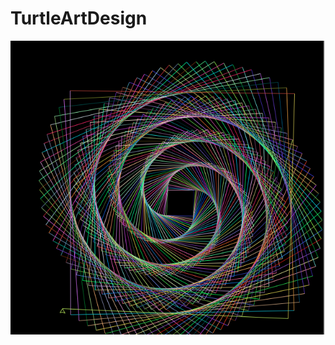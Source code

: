 # TurtleArtDesign
<img src="https://github.com/Jordanff/TurtleArtDesign/blob/master/Screen%20Shot%202017-11-07%20at%206.53.27%20PM.png"></img>
